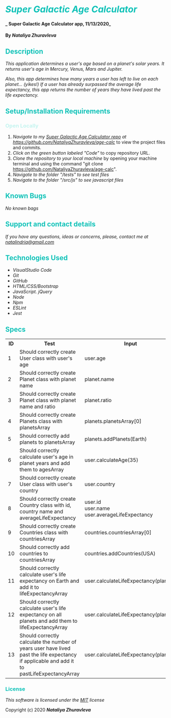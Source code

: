 # <span style="color:#0ec2b8">_Super Galactic Age Calculator_</span>

#### _ Super Galactic Age Calculator app, 11/13/2020_

#### By _**Nataliya Zhuravleva**_

## <span style="color:#0ec2b8">Description</span>

_This application determines a user's age based on a planet's solar years. It returns user's age in Mercury, Venus, Mars and Jupiter._

_Also, this app determines how many years a user has left to live on each planet… (yikes!) 
If a user has already surpassed the average life expectancy, this app returns the number of years they have lived past the life expectancy._


## <span style="color:#0ec2b8">Setup/Installation Requirements</span>
### <span style="color:#c4f4ef">Open Locally</span>
1. _Navigate to my [Super Galactic Age Calculator repo](https://github.com/NataliyaZhuravleva/age-calc) at https://github.com/NataliyaZhuravleva/age-calc_ to view the project files and commits.
2. _Click on the green button labeled "Code"_ to copy repository URL.
3. _Clone the repository to your local machine_ by opening your machine terminal and using the command "git clone https://github.com/NataliyaZhuravleva/age-calc".
4. _Navigate to the folder "/_tests_" to see test files_
5. _Navigate to the folder "/src/js" to see javascript files_



## <span style="color:#0ec2b8">Known Bugs</span>

_No known bags_

## <span style="color:#0ec2b8">Support and contact details</span>

_If you have any questions, ideas or concerns, please, contact me at [natalindria@gmail.com](mailto:natalindria@gmail.com)_


## <span style="color:#0ec2b8">Technologies Used</span>

* _VisualStudio Code_
* _Git_
* _GitHub_
* _HTML/CSS/Bootstrap_
* _JavaScript. jQuery_
* _Node_
* _Npm_
* _ESLint_
* _Jest_

## <span style="color:#0ec2b8">Specs</span>

<table>
  <tr>
    <th>ID
    <th>Test</th>
    <th>Input</th>
    <th>Output</th>
    <th>Completed</th>
  </tr>
  <tr>
    <td>1</td>
    <td>Should correctly create User class with user's age</td>
    <td>user.age</td>
    <td>35</td>
    <td>True</td>
  </tr>
  <tr>
    <td>2</td>
    <td>Should correctly create Planet class with planet name</td>
    <td>planet.name</td>
    <td>"Earth"</td>
    <td>True</td>
  </tr>
  <tr>
    <td>3</td>
    <td>Should correctly create Planet class with planet name and ratio</td>
    <td>planet.ratio</td>
    <td>0.24</td>
    <td>True</td>
  </tr>
  <tr>
    <td>4</td>
    <td>Should correctly create Planets class with planetsArray</td>
    <td>planets.planetsArray[0]</td>
    <td>{"name": "Earth", "ratio": 1}</td>
    <td>True</td>
  </tr>
  <tr>
    <td>5</td>
    <td>Should correctly add planets to planetsArray</td>
    <td>planets.addPlanets(Earth)</td>
    <td>planets.planetsArray=[Earth]</td>
    <td>True</td>
  </tr>
  <tr>
    <td>6</td>
    <td>Should correctly calculate user's age in planet years and add them to agesArray</td>
    <td>user.calculateAge(35)</td>
    <td>user.agesArray=[35, 8.4, 21.7, 65.8, 415.1]</td>
    <td>True</td>
  </tr>
  <tr>
    <td>7</td>
    <td>Should correctly create User class with user's country</td>
    <td>user.country</td>
    <td>"USA"</td>
    <td>True</td>
  </tr>
  <tr>
    <td>8</td>
    <td>Should correctly create Country class with id, country name and averageLifeExpectancy</td>
    <td>
        user.id<br>
        user.name<br>
        user.averageLifeExpectancy
    </td>
    <td>
        1<br>
        "USA"<br>
        79
    </td>
    <td>True</td>
  </tr>
  <tr>
    <td>9</td>
    <td>Should correctly create Countries class with countriesArray</td>
    <td>countries.countriesArray[0]</td>
    <td>{ "id": 1, "name": "USA", "averageLifeExpectancy": 79 }</td>
    <td>True</td>
  </tr>
  <tr>
    <td>10</td>
    <td>Should correctly add countries to countriesArray</td>
    <td>countries.addCountries(USA)</td>
    <td>countries.countriesArray=[USA]</td>
    <td>True</td>
  </tr>
  <tr>
    <td>11</td>
    <td>Should correctly calculate user's life expectancy on Earth and add it to lifeExpectancyArray</td>
    <td>user.calculateLifeExpectancy(planets)</td>
    <td>user.lifeExpectancyArray=[79]</td>
    <td>True</td>
  </tr>
   <tr>
    <td>12</td>
    <td>Should correctly calculate user's life expectancy on all planets and add them to lifeExpectancyArray</td>
    <td>user.calculateLifeExpectancy(planets)</td>
    <td>user.lifeExpectancyArray=[79, 18.9,48.9, 148.5, 936.9]</td>
    <td>True</td>
  </tr>
  <tr>
    <td>13</td>
    <td>Should correctly calculate the number of years user have lived past the life expectancy if applicable and add it to pastLifeExpectancyArray</td>
    <td>user.calculateLifeExpectancy(planets)</td>
    <td>user.lifeExpectancyArray=[4, 1, 2.5, 7.5, 47.4]</td>
    <td>False</td>
  </tr>
</table>

### <span style="color:#0ec2b8">License</span> 

*This software is licensed under the [MIT](https://choosealicense.com/licenses/mit/) license*

Copyright (c) 2020 **_Nataliya Zhuravleva_**
